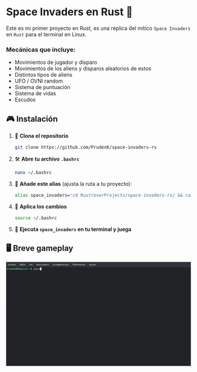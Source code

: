 # Space Invaders en Rust 🦀

Este es mi primer proyecto en Rust, es una réplica del mítico `Space Invaders` en `Rust` para el terminal en Linux.

### Mecánicas que incluye:
* Movimientos de jugador y disparo
* Movimientos de los aliens y disparos aleatorios de estos
* Distintos tipos de aliens
* UFO / OVNI random
* Sistema de puntuación
* Sistema de vidas
* Escudos

## 🎮 Instalación

1. 🔽 **Clona el repositorio**
   ```bash
   git clone https://github.com/PrudenK/space-invaders-rs
   ```

2. 🛠️ **Abre tu archivo `.bashrc`**
   ```bash
   nano ~/.bashrc
   ```

3. 🧩 **Añade este alias** (ajusta la ruta a tu proyecto):
   ```bash
   alias space_invaders='cd RustroverProjects/space-invaders-rs/ && cargo run --release'
   ```
4. 🔄 **Aplica los cambios**
   ```bash
   source ~/.bashrc
   ```
   
5. 🚀 **Ejecuta `space_invaders` en tu terminal y juega**

## 🖥️ Breve gameplay


<div align="center">
  <img src="assets/gameplayy.gif" width="900"/>
</div>